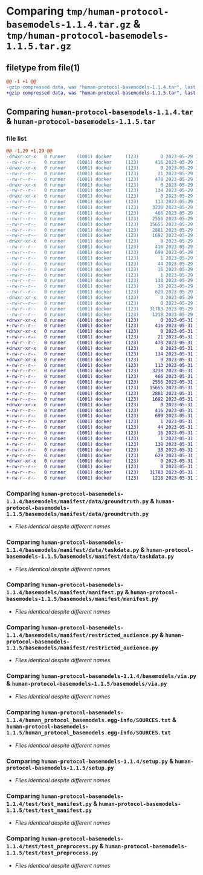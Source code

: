 # Comparing `tmp/human-protocol-basemodels-1.1.4.tar.gz` & `tmp/human-protocol-basemodels-1.1.5.tar.gz`

## filetype from file(1)

```diff
@@ -1 +1 @@
-gzip compressed data, was "human-protocol-basemodels-1.1.4.tar", last modified: Mon May 29 17:11:41 2023, max compression
+gzip compressed data, was "human-protocol-basemodels-1.1.5.tar", last modified: Wed May 31 15:28:38 2023, max compression
```

## Comparing `human-protocol-basemodels-1.1.4.tar` & `human-protocol-basemodels-1.1.5.tar`

### file list

```diff
@@ -1,29 +1,29 @@
-drwxr-xr-x   0 runner    (1001) docker     (123)        0 2023-05-29 17:11:41.432062 human-protocol-basemodels-1.1.4/
--rw-r--r--   0 runner    (1001) docker     (123)      416 2023-05-29 17:11:41.432062 human-protocol-basemodels-1.1.4/PKG-INFO
-drwxr-xr-x   0 runner    (1001) docker     (123)        0 2023-05-29 17:11:41.428062 human-protocol-basemodels-1.1.4/basemodels/
--rw-r--r--   0 runner    (1001) docker     (123)       21 2023-05-29 17:11:38.000000 human-protocol-basemodels-1.1.4/basemodels/__init__.py
--rw-r--r--   0 runner    (1001) docker     (123)      478 2023-05-29 17:11:28.000000 human-protocol-basemodels-1.1.4/basemodels/constants.py
-drwxr-xr-x   0 runner    (1001) docker     (123)        0 2023-05-29 17:11:41.428062 human-protocol-basemodels-1.1.4/basemodels/manifest/
--rw-r--r--   0 runner    (1001) docker     (123)      134 2023-05-29 17:11:28.000000 human-protocol-basemodels-1.1.4/basemodels/manifest/__init__.py
-drwxr-xr-x   0 runner    (1001) docker     (123)        0 2023-05-29 17:11:41.428062 human-protocol-basemodels-1.1.4/basemodels/manifest/data/
--rw-r--r--   0 runner    (1001) docker     (123)      113 2023-05-29 17:11:28.000000 human-protocol-basemodels-1.1.4/basemodels/manifest/data/__init__.py
--rw-r--r--   0 runner    (1001) docker     (123)     3238 2023-05-29 17:11:28.000000 human-protocol-basemodels-1.1.4/basemodels/manifest/data/groundtruth.py
--rw-r--r--   0 runner    (1001) docker     (123)      466 2023-05-29 17:11:28.000000 human-protocol-basemodels-1.1.4/basemodels/manifest/data/preprocess.py
--rw-r--r--   0 runner    (1001) docker     (123)     2556 2023-05-29 17:11:28.000000 human-protocol-basemodels-1.1.4/basemodels/manifest/data/taskdata.py
--rw-r--r--   0 runner    (1001) docker     (123)    15655 2023-05-29 17:11:28.000000 human-protocol-basemodels-1.1.4/basemodels/manifest/manifest.py
--rw-r--r--   0 runner    (1001) docker     (123)     2881 2023-05-29 17:11:28.000000 human-protocol-basemodels-1.1.4/basemodels/manifest/restricted_audience.py
--rw-r--r--   0 runner    (1001) docker     (123)     1692 2023-05-29 17:11:28.000000 human-protocol-basemodels-1.1.4/basemodels/via.py
-drwxr-xr-x   0 runner    (1001) docker     (123)        0 2023-05-29 17:11:41.432062 human-protocol-basemodels-1.1.4/human_protocol_basemodels.egg-info/
--rw-r--r--   0 runner    (1001) docker     (123)      416 2023-05-29 17:11:41.000000 human-protocol-basemodels-1.1.4/human_protocol_basemodels.egg-info/PKG-INFO
--rw-r--r--   0 runner    (1001) docker     (123)      699 2023-05-29 17:11:41.000000 human-protocol-basemodels-1.1.4/human_protocol_basemodels.egg-info/SOURCES.txt
--rw-r--r--   0 runner    (1001) docker     (123)        1 2023-05-29 17:11:41.000000 human-protocol-basemodels-1.1.4/human_protocol_basemodels.egg-info/dependency_links.txt
--rw-r--r--   0 runner    (1001) docker     (123)       44 2023-05-29 17:11:41.000000 human-protocol-basemodels-1.1.4/human_protocol_basemodels.egg-info/requires.txt
--rw-r--r--   0 runner    (1001) docker     (123)       16 2023-05-29 17:11:41.000000 human-protocol-basemodels-1.1.4/human_protocol_basemodels.egg-info/top_level.txt
--rw-r--r--   0 runner    (1001) docker     (123)        1 2023-05-29 17:11:41.000000 human-protocol-basemodels-1.1.4/human_protocol_basemodels.egg-info/zip-safe
--rw-r--r--   0 runner    (1001) docker     (123)      138 2023-05-29 17:11:28.000000 human-protocol-basemodels-1.1.4/pyproject.toml
--rw-r--r--   0 runner    (1001) docker     (123)       38 2023-05-29 17:11:41.432062 human-protocol-basemodels-1.1.4/setup.cfg
--rw-r--r--   0 runner    (1001) docker     (123)      629 2023-05-29 17:11:28.000000 human-protocol-basemodels-1.1.4/setup.py
-drwxr-xr-x   0 runner    (1001) docker     (123)        0 2023-05-29 17:11:41.432062 human-protocol-basemodels-1.1.4/test/
--rw-r--r--   0 runner    (1001) docker     (123)        0 2023-05-29 17:11:28.000000 human-protocol-basemodels-1.1.4/test/__init__.py
--rw-r--r--   0 runner    (1001) docker     (123)    31783 2023-05-29 17:11:28.000000 human-protocol-basemodels-1.1.4/test/test_manifest.py
--rw-r--r--   0 runner    (1001) docker     (123)     1218 2023-05-29 17:11:28.000000 human-protocol-basemodels-1.1.4/test/test_preprocess.py
+drwxr-xr-x   0 runner    (1001) docker     (123)        0 2023-05-31 15:28:38.367043 human-protocol-basemodels-1.1.5/
+-rw-r--r--   0 runner    (1001) docker     (123)      416 2023-05-31 15:28:38.367043 human-protocol-basemodels-1.1.5/PKG-INFO
+drwxr-xr-x   0 runner    (1001) docker     (123)        0 2023-05-31 15:28:38.363043 human-protocol-basemodels-1.1.5/basemodels/
+-rw-r--r--   0 runner    (1001) docker     (123)       21 2023-05-31 15:28:36.000000 human-protocol-basemodels-1.1.5/basemodels/__init__.py
+-rw-r--r--   0 runner    (1001) docker     (123)      478 2023-05-31 15:28:25.000000 human-protocol-basemodels-1.1.5/basemodels/constants.py
+drwxr-xr-x   0 runner    (1001) docker     (123)        0 2023-05-31 15:28:38.363043 human-protocol-basemodels-1.1.5/basemodels/manifest/
+-rw-r--r--   0 runner    (1001) docker     (123)      134 2023-05-31 15:28:25.000000 human-protocol-basemodels-1.1.5/basemodels/manifest/__init__.py
+drwxr-xr-x   0 runner    (1001) docker     (123)        0 2023-05-31 15:28:38.363043 human-protocol-basemodels-1.1.5/basemodels/manifest/data/
+-rw-r--r--   0 runner    (1001) docker     (123)      113 2023-05-31 15:28:25.000000 human-protocol-basemodels-1.1.5/basemodels/manifest/data/__init__.py
+-rw-r--r--   0 runner    (1001) docker     (123)     3238 2023-05-31 15:28:25.000000 human-protocol-basemodels-1.1.5/basemodels/manifest/data/groundtruth.py
+-rw-r--r--   0 runner    (1001) docker     (123)      466 2023-05-31 15:28:25.000000 human-protocol-basemodels-1.1.5/basemodels/manifest/data/preprocess.py
+-rw-r--r--   0 runner    (1001) docker     (123)     2556 2023-05-31 15:28:25.000000 human-protocol-basemodels-1.1.5/basemodels/manifest/data/taskdata.py
+-rw-r--r--   0 runner    (1001) docker     (123)    15655 2023-05-31 15:28:25.000000 human-protocol-basemodels-1.1.5/basemodels/manifest/manifest.py
+-rw-r--r--   0 runner    (1001) docker     (123)     2881 2023-05-31 15:28:25.000000 human-protocol-basemodels-1.1.5/basemodels/manifest/restricted_audience.py
+-rw-r--r--   0 runner    (1001) docker     (123)     1692 2023-05-31 15:28:25.000000 human-protocol-basemodels-1.1.5/basemodels/via.py
+drwxr-xr-x   0 runner    (1001) docker     (123)        0 2023-05-31 15:28:38.363043 human-protocol-basemodels-1.1.5/human_protocol_basemodels.egg-info/
+-rw-r--r--   0 runner    (1001) docker     (123)      416 2023-05-31 15:28:38.000000 human-protocol-basemodels-1.1.5/human_protocol_basemodels.egg-info/PKG-INFO
+-rw-r--r--   0 runner    (1001) docker     (123)      699 2023-05-31 15:28:38.000000 human-protocol-basemodels-1.1.5/human_protocol_basemodels.egg-info/SOURCES.txt
+-rw-r--r--   0 runner    (1001) docker     (123)        1 2023-05-31 15:28:38.000000 human-protocol-basemodels-1.1.5/human_protocol_basemodels.egg-info/dependency_links.txt
+-rw-r--r--   0 runner    (1001) docker     (123)       44 2023-05-31 15:28:38.000000 human-protocol-basemodels-1.1.5/human_protocol_basemodels.egg-info/requires.txt
+-rw-r--r--   0 runner    (1001) docker     (123)       16 2023-05-31 15:28:38.000000 human-protocol-basemodels-1.1.5/human_protocol_basemodels.egg-info/top_level.txt
+-rw-r--r--   0 runner    (1001) docker     (123)        1 2023-05-31 15:28:38.000000 human-protocol-basemodels-1.1.5/human_protocol_basemodels.egg-info/zip-safe
+-rw-r--r--   0 runner    (1001) docker     (123)      138 2023-05-31 15:28:25.000000 human-protocol-basemodels-1.1.5/pyproject.toml
+-rw-r--r--   0 runner    (1001) docker     (123)       38 2023-05-31 15:28:38.367043 human-protocol-basemodels-1.1.5/setup.cfg
+-rw-r--r--   0 runner    (1001) docker     (123)      629 2023-05-31 15:28:25.000000 human-protocol-basemodels-1.1.5/setup.py
+drwxr-xr-x   0 runner    (1001) docker     (123)        0 2023-05-31 15:28:38.363043 human-protocol-basemodels-1.1.5/test/
+-rw-r--r--   0 runner    (1001) docker     (123)        0 2023-05-31 15:28:25.000000 human-protocol-basemodels-1.1.5/test/__init__.py
+-rw-r--r--   0 runner    (1001) docker     (123)    31783 2023-05-31 15:28:25.000000 human-protocol-basemodels-1.1.5/test/test_manifest.py
+-rw-r--r--   0 runner    (1001) docker     (123)     1218 2023-05-31 15:28:25.000000 human-protocol-basemodels-1.1.5/test/test_preprocess.py
```

### Comparing `human-protocol-basemodels-1.1.4/basemodels/manifest/data/groundtruth.py` & `human-protocol-basemodels-1.1.5/basemodels/manifest/data/groundtruth.py`

 * *Files identical despite different names*

### Comparing `human-protocol-basemodels-1.1.4/basemodels/manifest/data/taskdata.py` & `human-protocol-basemodels-1.1.5/basemodels/manifest/data/taskdata.py`

 * *Files identical despite different names*

### Comparing `human-protocol-basemodels-1.1.4/basemodels/manifest/manifest.py` & `human-protocol-basemodels-1.1.5/basemodels/manifest/manifest.py`

 * *Files identical despite different names*

### Comparing `human-protocol-basemodels-1.1.4/basemodels/manifest/restricted_audience.py` & `human-protocol-basemodels-1.1.5/basemodels/manifest/restricted_audience.py`

 * *Files identical despite different names*

### Comparing `human-protocol-basemodels-1.1.4/basemodels/via.py` & `human-protocol-basemodels-1.1.5/basemodels/via.py`

 * *Files identical despite different names*

### Comparing `human-protocol-basemodels-1.1.4/human_protocol_basemodels.egg-info/SOURCES.txt` & `human-protocol-basemodels-1.1.5/human_protocol_basemodels.egg-info/SOURCES.txt`

 * *Files identical despite different names*

### Comparing `human-protocol-basemodels-1.1.4/setup.py` & `human-protocol-basemodels-1.1.5/setup.py`

 * *Files identical despite different names*

### Comparing `human-protocol-basemodels-1.1.4/test/test_manifest.py` & `human-protocol-basemodels-1.1.5/test/test_manifest.py`

 * *Files identical despite different names*

### Comparing `human-protocol-basemodels-1.1.4/test/test_preprocess.py` & `human-protocol-basemodels-1.1.5/test/test_preprocess.py`

 * *Files identical despite different names*

